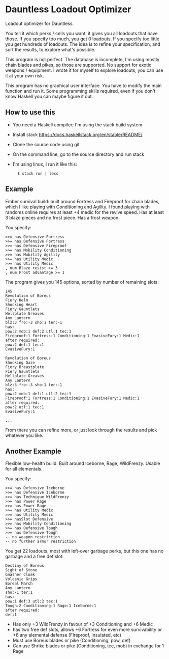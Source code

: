 # Dauntless Loadout Optimizer

Loadout optimizer for Dauntless.

You tell it which perks / cells you want, it gives you all loadouts that have those.
If you specify too much, you get 0 loadouts.
If you specify too little you get hundreds of loadouts.
The idea is to refine your specification, and sort the results, to explore what's possible.

This program is not perfect.
The database is incomplete, I'm using mostly chain blades and pikes, so those are supported.
No support for exotic weapons / equipment.
I wrote it for myself to explore loadouts, you can use it at your own risk.

This program has no graphical user interface.
You have to modify the main function and run it.
Some programming skills required, even if you don't know Haskell you can maybe
figure it out.


## How to use this

- You need a Haskell compiler; I'm using the stack build system
- Install stack https://docs.haskellstack.org/en/stable/README/
- Clone the source code using git
- On the command line, go to the source directory and run stack
- I'm using linux, I run it like this:

        $ stack run | less

## Example

Ember survival build: built around Fortress and Fireproof for chain blades,
which I like playing with Conditioning and Agility. I found playing with
randoms online requires at least +4 medic for the revive speed.
Has at least 3 blaze pieces and no frost piece.
Has a frost weapon.

You specify:

    >>= has Defensive Fortress
    >>= has Defensive Fortress
    >>= has Defensive Fireproof
    >>= has Mobility Conditioning
    >>= has Mobility Agility
    >>= has Utility Medic
    >>= has Utility Medic
    , num Blaze resist >= 3
    , num Frost advantage >= 1

The program gives you 145 options, sorted by number of remaining slots:

    145
    Revolution of Boreus
    Fiery Helm
    Shocking Heart
    Fiery Gauntlets
    Hellplate Greaves
    Any Lantern
    blz:3 fro:-3 sho:1 ter:-1
    has:
    pow:2 mob:1 def:2 utl:1 tec:1
    Fireproof:1 Fortress:1 Conditioning:1 EvasiveFury:1 Medic:1
    after required:
    pow:2 def:1 tec:1
    EvasiveFury:1

    Revolution of Boreus
    Shocking Gaze
    Fiery Breastplate
    Fiery Gauntlets
    Hellplate Greaves
    Any Lantern
    blz:3 fro:-3 sho:1 ter:-1
    has:
    pow:2 mob:1 def:1 utl:2 tec:1
    Fireproof:1 Fortress:1 Conditioning:1 EvasiveFury:1 Medic:1
    after required:
    pow:2 utl:1 tec:1
    EvasiveFury:1

    ...

From there you can refine more, or just look through the results and pick
whatever you like.


## Another Example

Flexible low-health build. Built around Iceborne, Rage, WildFrenzy.
Usable for all elementals.

You specify:

    >>= has Defensive Iceborne
    >>= has Defensive Iceborne
    >>= has Technique WildFrenzy
    >>= has Power Rage
    >>= has Power Rage
    >>= has Utility Medic
    >>= has Utility Medic
    >>= hasSlot Defensive
    >>= has Mobility Conditioning
    >>= has Defensive Tough
    >>= has Defensive Tough
    -- no weapon restriction
    -- no further armor restriction

You get 22 loadouts, most with left-over garbage perks, but this one has no
garbage and a free def slot:

    Destiny of Boreus
    Sight of Stone
    Gnasher Cloak
    Volcanic Grips
    Boreal March
    Any Lantern
    sho:-1 ter:1
    has:
    pow:1 def:3 utl:2 tec:1
    Tough:2 Conditioning:1 Rage:1 Iceborne:1
    after required:
    def:1

- Has only +3 WildFrenzy in favour of +3 Conditioning and +6 Medic
- has two free def slots, allows +6 Fortress for even more survivability or +6
  any elemental defense (Fireproof, Insulated, etc)
- Must use Boreus blades or pike (Conditioning, pow, def)
- Can use Shrike blades or pike (Conditioning, tec, mob) in exchange for 1 Rage
